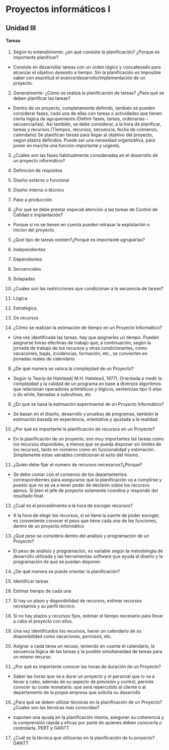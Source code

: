 # Proyectos informáticos I
## Unidad III

#### Tareas
1. Según tu entendimiento: ¿en qué consiste la planificación? ¿Porque es importante planificar?
* Consiste en desarrollar tareas con un orden lógico y concatenado para alcanzar el objetivo deseado a tiempo. Sin la planificación es imposible saber con exactitud el avance/desarrollo/implementación de un proyecto.

2. Generalmente: ¿Cómo se realiza la planificación de tareas? ¿Para qué se deben planificar las tareas?
* Dentro de un proyecto, completamente definido, también se pueden considerar fases, cada una de ellas con tareas o actividades que tienen cierta lógica de agrupamiento.(Definir fases, tareas, ordenarlas--secuenciarlas).
Así también, se debe considerar, a la hora de planificar, tareas y recursos.(Tiempos, recursos, secuencia, fecha de comienzo, calendario)
Se planifican tareas para llegar al objetivo del proyecto, según plazos definidos. Puede ser una necesidad organizativa, para poner en marcha una función importante y urgente,

3. ¿Cuáles son las fases habitualmente consideradas en el desarrollo de un proyecto informático?
 1. Definición de requisitos
 2. Diseño externo o funcional
 3. Diseño interno o técnico
 4. Pase a producción 

4. ¿Por qué se debe prestar especial atención a las tareas de Control de Calidad e implantación?
* Porque si no se tienen en cuenta pueden retrasar la explotación o inicion del proyecto.

5. ¿Qué tipo de tareas existen?¿Porque es importante agruparlas?
 1. Independientes
 2. Dependientes
 3. Secuenciales
 4. Solapadas
 
6. ¿Cuáles son las restricciones que condicionan a la secuencia de tareas?
 1. Lógica
 2. Estratégica
 3. De recursos
 
7. ¿Cómo se realizan la estimación de tiempo en un Proyecto Informático?
* Una vez identificada las tareas, hay que asignarles un tiempo. Pueden
asignarse horas efectivas de trabajo que, a continuación, según la jornada de
trabajo de los recursos y otras condicionantes, como vacaciones, bajas,
incidencias, formación, etc., se convierten en jornadas reales de calendario

8. ¿De qué manera se valora la complejidad de un Proyecto?
* Según la Teoría de Halstead( M.H. Halstead, 1977). Orientada a medir la
complejidad y la calidad de un programa en base a diversos algoritmos que
relacionan operadores aritméticos y lógicos, sentencias tipo if-else o do while,
llamadas a subrutinas, etc

9. ¿En que se basa la estimación experimental de un Proyecto Informático?
* Se basan en el diseño, desarrollo y pruebas de programas, también la estimación basada en experiencia, orientativa y ajustada a la realidad.

10. ¿Por qué es importante la planificación de recursos en un Proyecto?
* En la planificación de un proyecto, son muy importantes las tareas como los
recursos disponibles, a menos que se pueda disponer sin límites de los recursos,
tanto en números como en funcionalidad y estimación. Simplemente estas variables condicionan el exito del mismo.

11. ¿Quién debe fijar el numero de recursos necesarios?¿Porque?
* Se debe contar con el consenso de los departamentos correspondientes para asegurarse que la planificación va a cumplirse y puesto que
no se va a tener poder de decisión sobre los recursos ajenos. Si bien el jefe de proyecto solamente coordina y responde del resultado final.

12. ¿Cuál es el procedimiento a la hora de escoger recursos?
* A la hora de elegir los recursos, si se tiene la suerte de poder escoger, es
conveniente conocer el peso que tiene cada una de las funciones, dentro de un
proyecto informático

13. ¿Qué peso se considera dentro del análisis y programación de un Proyecto?
* El peso de análisis y programación, es variable según la metodología de
desarrollo utilizada y las herramientas software que ayuda al diseño y la
programación de que se puedan disponer.

14. ¿De qué manera se puede orientar la planificación?
 1. Identificar tareas
 2. Estimar tiempo de cada una
 3. Si hay un plazo y disponibilidad de recursos, estimar recursos necesarios y
 su perfil técnico.
 4. Si no hay plazos y recursos fijos, estimar el tiempo necesario para llevar a
 cabo el proyecto con ellos.
 5. Una vez identificados los recursos, hacer un calendario de su
 disponibilidad como vacaciones, permisos, etc.
 6. Asignar a cada tarea un recuso, teniendo en cuenta el calendario, la
 secuencia lógica de las tareas y la posible simultaneidad de tareas para un
 mismo recurso.

15. ¿Por qué es importante conocer las horas de duración de un Proyecto?
* Saber las horas que va a durar un proyecto y el personal que lo va a llevar a
cabo, además de su aspecto de previsión y control, permite conocer su coste
monetario, que será repercutido al cliente o al departamento de la propia empresa
que solicita su desarrollo

16. ¿Para qué se deben utilizar técnicas en la planificación de un Proyecto?
¿Cuales son las técnicas más conocidas?
* suponen una ayuda en la planificación misma, aseguren su coherencia
y la comprensión rápida y eficaz por parte de quienes deben conocerla o
controlarla.
PERT y GANTT
17. ¿Cuál es la técnica que utilizarías en la planificación de tu proyecto?
GANTT

